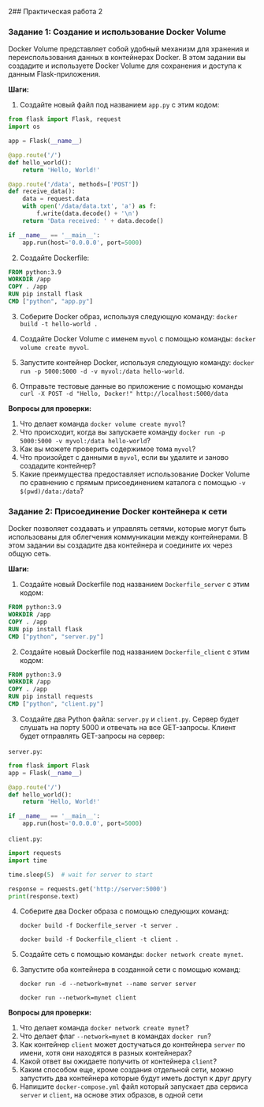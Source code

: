 2## Практическая работа 2
### Задание 1: Создание и использование Docker Volume

Docker Volume представляет собой удобный механизм для хранения и переиспользования данных в контейнерах Docker. В этом задании вы создадите и используете Docker Volume для сохранения и доступа к данным Flask-приложения.

**Шаги:**

1. Создайте новый файл под названием `app.py` с этим кодом:

```python
from flask import Flask, request
import os

app = Flask(__name__)

@app.route('/')
def hello_world():
    return 'Hello, World!'

@app.route('/data', methods=['POST'])
def receive_data():
    data = request.data
    with open('/data/data.txt', 'a') as f:
        f.write(data.decode() + '\n')
    return 'Data received: ' + data.decode()

if __name__ == '__main__':
    app.run(host='0.0.0.0', port=5000)
```

2. Создайте Dockerfile:
```Dockerfile
FROM python:3.9
WORKDIR /app
COPY . /app
RUN pip install flask
CMD ["python", "app.py"]
```

3. Соберите Docker образ, используя следующую команду: `docker build -t hello-world .`

4. Создайте Docker Volume с именем `myvol` с помощью команды: `docker volume create myvol`.

5. Запустите контейнер Docker, используя следующую команду: `docker run -p 5000:5000 -d -v myvol:/data hello-world`.

6. Отправьте тестовые данные во приложение с помощью команды `curl -X POST -d "Hello, Docker!" http://localhost:5000/data` 

**Вопросы для проверки:**

1. Что делает команда `docker volume create myvol`?
2. Что происходит, когда вы запускаете команду `docker run -p 5000:5000 -v myvol:/data hello-world`?
3. Как вы можете проверить содержимое тома `myvol`?
4. Что произойдет с данными в `myvol`, если вы удалите и заново создадите контейнер?
5. Какие преимущества предоставляет использование Docker Volume по сравнению с прямым присоединением каталога с помощью `-v $(pwd)/data:/data`?

### Задание 2: Присоединение Docker контейнера к сети

Docker позволяет создавать и управлять сетями, которые могут быть использованы для облегчения коммуникации между контейнерами. В этом задании вы создадите два контейнера и соедините их через общую сеть.

**Шаги:**

1. Создайте новый Dockerfile под названием `Dockerfile_server` с этим кодом:

```Dockerfile
FROM python:3.9
WORKDIR /app
COPY . /app
RUN pip install flask
CMD ["python", "server.py"]
```

2. Создайте новый Dockerfile под названием `Dockerfile_client` с этим кодом:

```Dockerfile
FROM python:3.9
WORKDIR /app
COPY . /app
RUN pip install requests
CMD ["python", "client.py"]
```

3. Создайте два Python файла: `server.py` и `client.py`. Сервер будет слушать на порту 5000 и отвечать на все GET-запросы. Клиент будет отправлять GET-запросы на сервер:

`server.py`:
```python
from flask import Flask
app = Flask(__name__)

@app.route('/')
def hello_world():
    return 'Hello, World!'

if __name__ == '__main__':
    app.run(host='0.0.0.0', port=5000)
```

`client.py`:
```python
import requests
import time

time.sleep(5)  # wait for server to start

response = requests.get('http://server:5000')
print(response.text)
```

4. Соберите два Docker образа с помощью следующих команд: 
   
   `docker build -f Dockerfile_server -t server .`
   
   `docker build -f Dockerfile_client -t client .`

5. Создайте сеть с помощью команды: `docker network create mynet`.

6. Запустите оба контейнера в созданной сети с помощью команд: 

   `docker run -d --network=mynet --name server server`
   
   `docker run --network=mynet client`

**Вопросы для проверки:**

1. Что делает команда `docker network create mynet`?
2. Что делает флаг `--network=mynet` в командах `docker run`?
3. Как контейнер `client` может достучаться до контейнера `server` по имени, хотя они находятся в разных контейнерах?
4. Какой ответ вы ожидаете получить от контейнера `client`?
5. Каким способом еще, кроме создания отдельной сети, можно запустить два контейнера которые будут иметь доступ к друг другу
6. Напишите `docker-compose.yml` файл который запускает два сервиса `server` и `client`, на основе этих образов, в одной сети